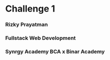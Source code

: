 # Challenge 1

### Rizky Prayatman
### Fullstack Web Development
### Synrgy Academy BCA x Binar Academy